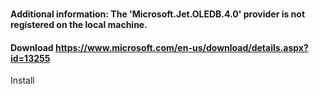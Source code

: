 ﻿###
#### Additional information: The 'Microsoft.Jet.OLEDB.4.0' provider is not registered on the local machine.
#### Download https://www.microsoft.com/en-us/download/details.aspx?id=13255
Install 